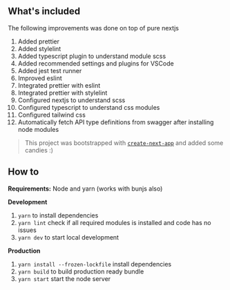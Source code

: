 ## What's included

The following improvements was done on top of pure nextjs

1. Added prettier
1. Added stylelint
1. Added typescript plugin to understand module scss
1. Added recommended settings and plugins for VSCode
1. Added jest test runner
1. Improved eslint
1. Integrated prettier with eslint
1. Integrated prettier with stylelint
1. Configured nextjs to understand scss
1. Configured typescript to understand css modules
1. Configured tailwind css
1. Automatically fetch API type definitions from swagger after installing node modules

> This project was bootstrapped with [`create-next-app`](https://github.com/vercel/next.js/tree/canary/packages/create-next-app) and added some candies :)

## How to

**Requirements:** Node and yarn (works with bunjs also)

**Development**

1. `yarn` to install dependencies
1. `yarn lint` check if all required modules is installed and code has no issues
1. `yarn dev` to start local development

**Production**

1. `yarn install --frozen-lockfile` install dependencies
1. `yarn build` to build production ready bundle
1. `yarn start` start the node server
